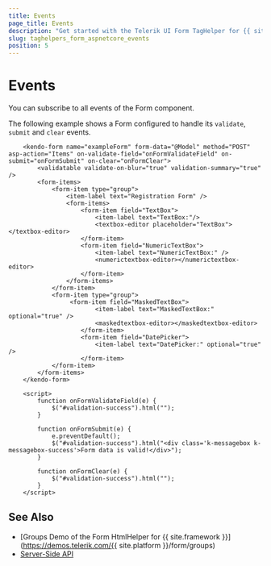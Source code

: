 ```yaml
---
title: Events
page_title: Events
description: "Get started with the Telerik UI Form TagHelper for {{ site.framework }} and learn how to set up events."
slug: taghelpers_form_aspnetcore_events
position: 5
---
```


# Events

You can subscribe to all events of the Form component.

The following example shows a Form configured to handle its `validate`, `submit` and `clear` events.

```Razor
    <kendo-form name="exampleForm" form-data="@Model" method="POST" asp-action="Items" on-validate-field="onFormValidateField" on-submit="onFormSubmit" on-clear="onFormClear">
        <validatable validate-on-blur="true" validation-summary="true" />
        <form-items>
            <form-item type="group">
                <item-label text="Registration Form" />
                <form-items>
                    <form-item field="TextBox">
                        <item-label text="TextBox:"/>
                        <textbox-editor placeholder="TextBox"></textbox-editor>
                    </form-item>
                    <form-item field="NumericTextBox">
                        <item-label text="NumericTextBox:" />
                        <numerictextbox-editor></numerictextbox-editor>
                    </form-item>  
                </form-items>
            </form-item>
            <form-item type="group">
                 <form-item field="MaskedTextBox">
                        <item-label text="MaskedTextBox:" optional="true" />
                        <maskedtextbox-editor></maskedtextbox-editor>
                    </form-item>
                    <form-item field="DatePicker">
                        <item-label text="DatePicker:" optional="true" />
                    </form-item>
            </form-item>
        </form-items>
    </kendo-form>

    <script>
        function onFormValidateField(e) {
            $("#validation-success").html("");
        }

        function onFormSubmit(e) {
            e.preventDefault();
            $("#validation-success").html("<div class='k-messagebox k-messagebox-success'>Form data is valid!</div>");
        }

        function onFormClear(e) {
            $("#validation-success").html("");
        }
    </script>
```

## See Also

* [Groups Demo of the Form HtmlHelper for {{ site.framework }}](https://demos.telerik.com/{{ site.platform }}/form/groups)
* [Server-Side API](/api/form)
